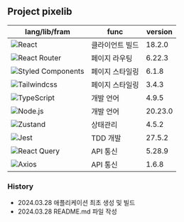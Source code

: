 ## Project pixelib

| lang/lib/fram                                                                                                                           | func            | version |
| --------------------------------------------------------------------------------------------------------------------------------------- | --------------- | ------- |
| ![React](https://img.shields.io/badge/react-%2320232a.svg?style=for-the-badge&logo=react&logoColor=%2361DAFB)                           | 클라이언트 빌드 | 18.2.0  |
| ![React Router](https://img.shields.io/badge/React_Router-CA4245?style=for-the-badge&logo=react-router&logoColor=white)                 | 페이지 라우팅   | 6.22.3  |
| ![Styled Components](https://img.shields.io/badge/styled--components-DB7093?style=for-the-badge&logo=styled-components&logoColor=white) | 페이지 스타일링 | 6.1.8   |
| ![Tailwindcss](https://img.shields.io/badge/tailwindcss-%23E34F26.svg?style=for-the-badge&logo=tailwindcss&logoColor=white)             | 페이지 스타일링 | 3.4.3   |
| ![TypeScript](https://img.shields.io/badge/typescript-%23007ACC.svg?style=for-the-badge&logo=typescript&logoColor=white)                | 개발 언어       | 4.9.5   |
| ![Node.js](https://img.shields.io/badge/Node.js-yellow?style=for-the-badge&logo=node.js&logoColor=white)                                | 개발 언어       | 20.23.0 |
| ![Zustand](https://img.shields.io/badge/Zustand-%231572B6.svg?style=for-the-badge&logo=zustand&logoColor=white)                         | 상태관리        | 4.5.2   |
| ![Jest](https://img.shields.io/badge/Jest-%23E34F26.svg?style=for-the-badge&logo=jest&logoColor=white&color=%2525255)                   | TDD 개발        | 27.5.2  |
| ![React Query](https://img.shields.io/badge/Reactquery-%23007ACC.svg?style=for-the-badge&logo=Reactquery&logoColor=white)               | API 통신        | 5.28.9  |
| ![Axios](https://img.shields.io/badge/Axios-5B7C99.svg?style=for-the-badge&logo=axios&logoColor=white)                                  | API 통신        | 1.6.8   |

### History

- 2024.03.28 애플리케이션 최초 생성 및 빌드
- 2024.03.28 README.md 파일 작성
